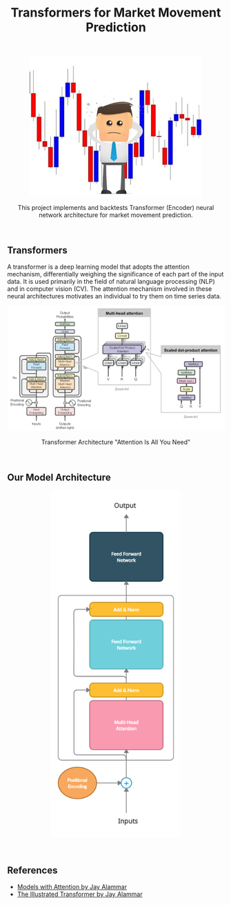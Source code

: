 <h1 align="center">Transformers for Market Movement Prediction</h1>

<br />
<p align="center">
    <img src="images/logo.jpg" alt="Logo" width="400">

  <p align="center">
    This project implements and backtests Transformer (Encoder) neural network architecture for market movement prediction.
  </p>
</p>

<br />

## Transformers

A transformer is a deep learning model that adopts the attention mechanism, differentially weighing the significance of each part of the input data. It is used primarily in the field of natural language processing (NLP) and in computer vision (CV). The attention mechanism involved in these neural architectures motivates an individual to try them on time series data.

<p align="center">
    <img src="images/transformer.png" alt="Logo" width="1000">
    <p align="center">Transformer Architecture "Attention Is All You Need"</p>
</p>

<br />

## Our Model Architecture

<p align="center">
    <img src="images/model_arch.png" alt="Logo" width="300">
</p>

<br />

## References

- [Models with Attention by Jay Alammar](https://jalammar.github.io/visualizing-neural-machine-translation-mechanics-of-seq2seq-models-with-attention/)
- [The Illustrated Transformer by Jay Alammar](https://jalammar.github.io/illustrated-transformer/)
